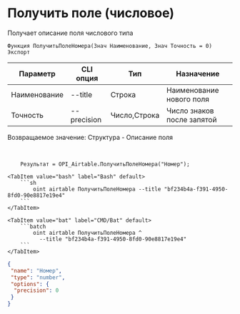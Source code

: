 ﻿---
sidebar_position: 4
---

# Получить поле (числовое)
 Получает описание поля числового типа



`Функция ПолучитьПолеНомера(Знач Наименование, Знач Точность = 0) Экспорт`

  | Параметр | CLI опция | Тип | Назначение |
  |-|-|-|-|
  | Наименование | --title | Строка | Наименование нового поля |
  | Точность | --precision | Число,Строка | Число знаков после запятой |

  
  Возвращаемое значение:   Структура -  Описание поля

<br/>




```bsl title="Пример кода"
    Результат = OPI_Airtable.ПолучитьПолеНомера("Номер");
```
    

 <Tabs>
  
    <TabItem value="bash" label="Bash" default>
        ```sh
            oint airtable ПолучитьПолеНомера --title "bf234b4a-f391-4950-8fd0-90e8817e19e4"
        ```
    </TabItem>
  
    <TabItem value="bat" label="CMD/Bat" default>
        ```batch
            oint airtable ПолучитьПолеНомера ^
              --title "bf234b4a-f391-4950-8fd0-90e8817e19e4"
        ```
    </TabItem>
</Tabs>


```json title="Результат"
{
 "name": "Номер",
 "type": "number",
 "options": {
  "precision": 0
 }
}
```
